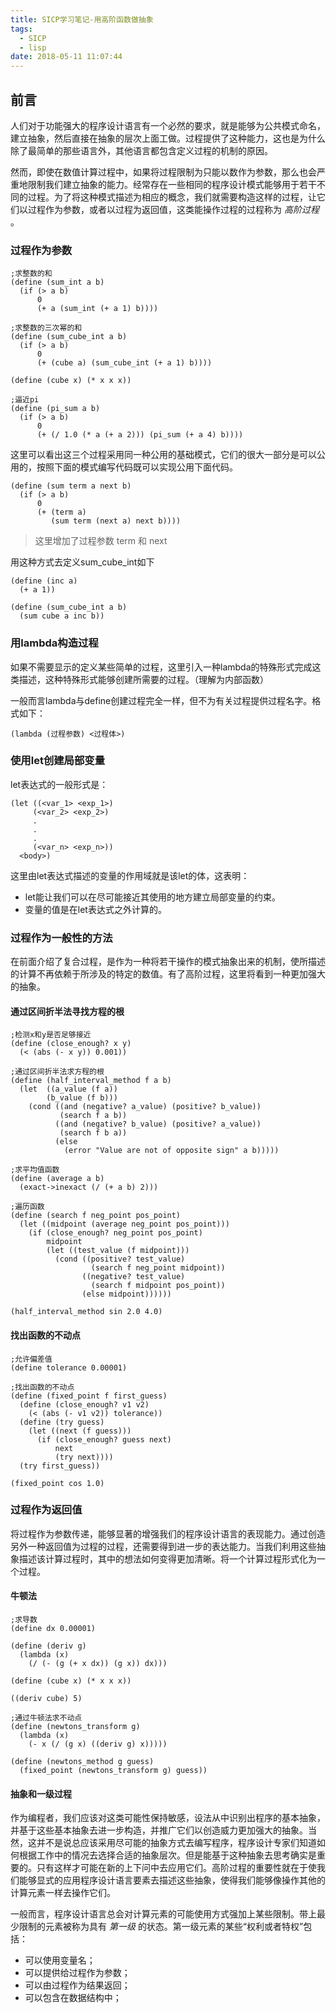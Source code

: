 ```yaml
---
title: SICP学习笔记-用高阶函数做抽象
tags:
  - SICP
  - lisp
date: 2018-05-11 11:07:44
---
```



## 前言

人们对于功能强大的程序设计语言有一个必然的要求，就是能够为公共模式命名，建立抽象，然后直接在抽象的层次上面工做。过程提供了这种能力，这也是为什么除了最简单的那些语言外，其他语言都包含定义过程的机制的原因。

然而，即使在数值计算过程中，如果将过程限制为只能以数作为参数，那么也会严重地限制我们建立抽象的能力。经常存在一些相同的程序设计模式能够用于若干不同的过程。为了将这种模式描述为相应的概念，我们就需要构造这样的过程，让它们以过程作为参数，或者以过程为返回值，这类能操作过程的过程称为 *高阶过程* 。

<!--more-->

### 过程作为参数

```
;求整数的和
(define (sum_int a b)
  (if (> a b)
      0
      (+ a (sum_int (+ a 1) b))))

;求整数的三次幂的和
(define (sum_cube_int a b)
  (if (> a b)
      0
      (+ (cube a) (sum_cube_int (+ a 1) b))))

(define (cube x) (* x x x))

;逼近pi
(define (pi_sum a b)
  (if (> a b)
      0
      (+ (/ 1.0 (* a (+ a 2))) (pi_sum (+ a 4) b))))
```

这里可以看出这三个过程采用同一种公用的基础模式，它们的很大一部分是可以公用的，按照下面的模式编写代码既可以实现公用下面代码。
```
(define (sum term a next b)
  (if (> a b)
      0
      (+ (term a)
         (sum term (next a) next b))))
```

> 这里增加了过程参数 term 和 next

用这种方式去定义sum_cube_int如下
```
(define (inc a)
  (+ a 1))

(define (sum_cube_int a b)
  (sum cube a inc b))
```

### 用lambda构造过程

如果不需要显示的定义某些简单的过程，这里引入一种lambda的特殊形式完成这类描述，这种特殊形式能够创建所需要的过程。（理解为内部函数）

一般而言lambda与define创建过程完全一样，但不为有关过程提供过程名字。格式如下：

```
(lambda (过程参数) <过程体>)
```

### 使用let创建局部变量

let表达式的一般形式是：
```
(let ((<var_1> <exp_1>)
     (<var_2> <exp_2>)
     .
     .
     .
     (<var_n> <exp_n>))
  <body>)
```
这里由let表达式描述的变量的作用域就是该let的体，这表明：

  * let能让我们可以在尽可能接近其使用的地方建立局部变量的约束。
  * 变量的值是在let表达式之外计算的。

### 过程作为一般性的方法

在前面介绍了复合过程，是作为一种将若干操作的模式抽象出来的机制，使所描述的计算不再依赖于所涉及的特定的数值。有了高阶过程，这里将看到一种更加强大的抽象。

#### 通过区间折半法寻找方程的根

```
;检测x和y是否足够接近
(define (close_enough? x y)
  (< (abs (- x y)) 0.001))

;通过区间折半法求方程的根
(define (half_interval_method f a b)
  (let  ((a_value (f a))
        (b_value (f b)))
    (cond ((and (negative? a_value) (positive? b_value))
           (search f a b))
          ((and (negative? b_value) (positive? a_value))
           (search f b a))
          (else
            (error "Value are not of opposite sign" a b)))))

;求平均值函数
(define (average a b)
  (exact->inexact (/ (+ a b) 2)))

;遍历函数
(define (search f neg_point pos_point)
  (let ((midpoint (average neg_point pos_point)))
    (if (close_enough? neg_point pos_point)
        midpoint
        (let ((test_value (f midpoint)))
          (cond ((positive? test_value)
                  (search f neg_point midpoint))
                ((negative? test_value)
                  (search f midpoint pos_point))
                (else midpoint))))))

(half_interval_method sin 2.0 4.0)
```

#### 找出函数的不动点

```
;允许偏差值
(define tolerance 0.00001)

;找出函数的不动点
(define (fixed_point f first_guess)
  (define (close_enough? v1 v2)
    (< (abs (- v1 v2)) tolerance))
  (define (try guess)
    (let ((next (f guess)))
      (if (close_enough? guess next)
          next
          (try next))))
  (try first_guess))

(fixed_point cos 1.0)
```

### 过程作为返回值

将过程作为参数传递，能够显著的增强我们的程序设计语言的表现能力。通过创造另外一种返回值为过程的过程，还需要得到进一步的表达能力。当我们利用这些抽象描述该计算过程时，其中的想法如何变得更加清晰。将一个计算过程形式化为一个过程。

#### 牛顿法

```
;求导数
(define dx 0.00001)

(define (deriv g)
  (lambda (x)
    (/ (- (g (+ x dx)) (g x)) dx)))

(define (cube x) (* x x x))

((deriv cube) 5)

;通过牛顿法求不动点
(define (newtons_transform g)
  (lambda (x)
    (- x (/ (g x) ((deriv g) x)))))

(define (newtons_method g guess)
  (fixed_point (newtons_transform g) guess))
```

#### 抽象和一级过程

作为编程者，我们应该对这类可能性保持敏感，设法从中识别出程序的基本抽象，并基于这些基本抽象去进一步构造，并推广它们以创造威力更加强大的抽象。当然，这并不是说总应该采用尽可能的抽象方式去编写程序，程序设计专家们知道如何根据工作中的情况去选择合适的抽象层次。但是能基于这种抽象去思考确实是重要的。只有这样才可能在新的上下问中去应用它们。高阶过程的重要性就在于使我们能够显式的应用程序设计语言要素去描述这些抽象，使得我们能够像操作其他的计算元素一样去操作它们。

一般而言，程序设计语言总会对计算元素的可能使用方式强加上某些限制。带上最少限制的元素被称为具有 *第一级* 的状态。第一级元素的某些“权利或者特权”包括：

  * 可以使用变量名；
  * 可以提供给过程作为参数；
  * 可以由过程作为结果返回；
  * 可以包含在数据结构中；
